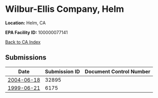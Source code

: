 # Wilbur-Ellis Company, Helm

**Location:** Helm, CA

**EPA Facility ID:** 100000077141

[Back to CA Index](../../index.md)

## Submissions

| Date | Submission ID | Document Control Number |
|------|--------------|-------------------------|
| [2004-06-18](submissions/32895.md) | 32895 |  |
| [1999-06-21](submissions/6175.md) | 6175 |  |
